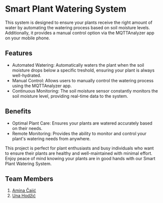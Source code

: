 # Smart Plant Watering System
This system is designed to ensure your plants receive the right amount of water by automating the watering process based on soil moisture levels. Additionally, it provides a manual control option via the MQTTAnalyzer app on your mobile phone.

## Features
- Automated Watering: Automatically waters the plant when the soil moisture drops below a specific treshold, ensuring your plant is always well-hydrated.
- Manual Control: Allows users to manually control the watering process using the MQTTAnalyzer app.
- Continuous Monitoring: The soil moisture sensor constantly monitors the soil moisture level, providing real-time data to the system.

## Benefits
- Optimal Plant Care: Ensures your plants are watered accurately based on their needs.
- Remote Monitoring: Provides the ability to monitor and control your plant's watering needs from anywhere.
 
This project is perfect for plant enthusiasts and busy individuals who want to ensure their plants are healthy and well-maintained with minimal effort. Enjoy peace of mind knowing your plants are in good hands with our Smart Plant Watering System.

## Team Members
1. [Amina Čajić](https://github.com/aminacajic)
2. [Una Hodžić](https://github.com/unahodzic1)

